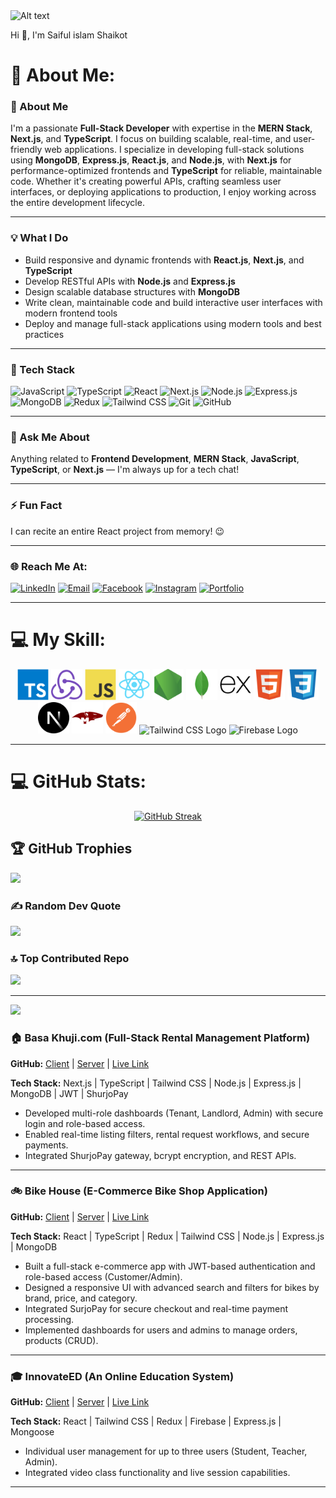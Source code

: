 <img src="https://res.cloudinary.com/dy0b6hvog/image/upload/v1746186036/git-banner_byribf.jpg" alt="Alt text">

Hi 👋, I'm Saiful islam Shaikot
# 💫 About Me:
### 👋 About Me

I'm a passionate **Full-Stack Developer** with expertise in the **MERN Stack**, **Next.js**, and **TypeScript**. I focus on building scalable, real-time, and user-friendly web applications. I specialize in developing full-stack solutions using **MongoDB**, **Express.js**, **React.js**, and **Node.js**, with **Next.js** for performance-optimized frontends and **TypeScript** for reliable, maintainable code. Whether it's creating powerful APIs, crafting seamless user interfaces, or deploying applications to production, I enjoy working across the entire development lifecycle.

---

### 💡 What I Do
- Build responsive and dynamic frontends with **React.js**, **Next.js**, and **TypeScript**
- Develop RESTful APIs with **Node.js** and **Express.js**
- Design scalable database structures with **MongoDB**
- Write clean, maintainable code and build interactive user interfaces with modern frontend tools
- Deploy and manage full-stack applications using modern tools and best practices


---

### 🚀 Tech Stack

![JavaScript](https://img.shields.io/badge/-JavaScript-F7DF1E?style=flat&logo=javascript&logoColor=black)
![TypeScript](https://img.shields.io/badge/-TypeScript-3178C6?style=flat&logo=typescript&logoColor=white)
![React](https://img.shields.io/badge/-React-61DAFB?style=flat&logo=react&logoColor=black)
![Next.js](https://img.shields.io/badge/-Next.js-000000?style=flat&logo=nextdotjs)
![Node.js](https://img.shields.io/badge/-Node.js-339933?style=flat&logo=node.js&logoColor=white)
![Express.js](https://img.shields.io/badge/-Express.js-000000?style=flat&logo=express&logoColor=white)
![MongoDB](https://img.shields.io/badge/-MongoDB-47A248?style=flat&logo=mongodb&logoColor=white)
![Redux](https://img.shields.io/badge/-Redux-764ABC?style=flat&logo=redux&logoColor=white)
![Tailwind CSS](https://img.shields.io/badge/-Tailwind%20CSS-38B2AC?style=flat&logo=tailwind-css&logoColor=white)
![Git](https://img.shields.io/badge/-Git-F05032?style=flat&logo=git&logoColor=white)
![GitHub](https://img.shields.io/badge/-GitHub-181717?style=flat&logo=github&logoColor=white)


---

### 💬 Ask Me About  
Anything related to **Frontend Development**, **MERN Stack**, **JavaScript**, **TypeScript**, or **Next.js** — I'm always up for a tech chat!

---

### ⚡ Fun Fact  
I can recite an entire React project from memory! 😉

---


### 🌐 Reach Me At:
[![LinkedIn](https://img.shields.io/badge/LinkedIn-%230077B5.svg?logo=linkedin&logoColor=white)](https://www.linkedin.com/in/saiful-islam-shaikot-8839ba181/) 
[![Email](https://img.shields.io/badge/Email-%23D14836.svg?logo=gmail&logoColor=white)](mailto:saifulislamshaikat007@gmail.com) 
[![Facebook](https://img.shields.io/badge/Facebook-%231877F2.svg?logo=Facebook&logoColor=white)](https://www.facebook.com/profile.php?id=100015322578979) 
[![Instagram](https://img.shields.io/badge/Instagram-%23E4405F.svg?logo=Instagram&logoColor=white)](https://instagram.com/shaikot_mr9?igshid=OGQ5ZDc2ODk2ZA==) 
[![Portfolio](https://img.shields.io/badge/Portfolio-%23000000.svg?logo=Netlify&logoColor=white)](https://saiful-islam-shaikot-protfolio.netlify.app/)

---
# 💻 My Skill:
<p align="center">
    <img src="https://raw.githubusercontent.com/devicons/devicon/master/icons/typescript/typescript-original.svg" alt="TypeScript Logo" width="50" height="50">
    <img src="https://raw.githubusercontent.com/devicons/devicon/master/icons/redux/redux-original.svg" alt="Redux Logo" width="50" height="50">
    <img src="https://raw.githubusercontent.com/devicons/devicon/master/icons/javascript/javascript-original.svg" alt="JavaScript Logo" width="50" height="50">
    <img src="https://raw.githubusercontent.com/devicons/devicon/master/icons/react/react-original.svg" alt="React Logo" width="50" height="50">
    <img src="https://raw.githubusercontent.com/devicons/devicon/master/icons/nodejs/nodejs-original.svg" alt="Node.js Logo" width="50" height="50">
    <img src="https://raw.githubusercontent.com/devicons/devicon/master/icons/mongodb/mongodb-original.svg" alt="MongoDB Logo" width="50" height="50">
    <img src="https://raw.githubusercontent.com/devicons/devicon/master/icons/express/express-original.svg" alt="Express.js Logo" width="50" height="50">
    <img src="https://raw.githubusercontent.com/devicons/devicon/master/icons/html5/html5-original.svg" alt="HTML Logo" width="50" height="50">
    <img src="https://raw.githubusercontent.com/devicons/devicon/master/icons/css3/css3-original.svg" alt="CSS Logo" width="50" height="50">
    <img src="https://raw.githubusercontent.com/devicons/devicon/master/icons/nextjs/nextjs-original.svg" alt="Next.js Logo" width="50" height="50">
    <img src="https://raw.githubusercontent.com/devicons/devicon/master/icons/mongoose/mongoose-original.svg" alt="Mongoose Logo" width="50" height="50">
    <img src="https://raw.githubusercontent.com/devicons/devicon/master/icons/postman/postman-original.svg" alt="Postman Logo" width="50" height="50">
   <!-- Tailwind CSS Logo (New Source) -->
    <img src="https://raw.githubusercontent.com/tailwindlabs/tailwindcss/master/logo.svg" alt="Tailwind CSS Logo" width="50" height="50">
    <!-- Firebase Logo (New Source) -->
    <img src="https://raw.githubusercontent.com/firebase/firebase-android-sdk/master/docs/images/firebase_logo.png" alt="Firebase Logo" width="50" height="50">
</p>

---

# 💻 GitHub Stats:
<div align="center">
  <a href="https://git.io/streak-stats">
    <img src="https://github-readme-streak-stats.herokuapp.com?user=shaikot07&theme=dark" alt="GitHub Streak" width="800" />
  </a>
</div>

## 🏆 GitHub Trophies
![](https://github-profile-trophy.vercel.app/?username=shaikot07&theme=radical&no-frame=false&no-bg=true&margin-w=4) 


### ✍️ Random Dev Quote
![](https://quotes-github-readme.vercel.app/api?type=horizontal&theme=radical)

### 🔝 Top Contributed Repo
![](https://github-contributor-stats.vercel.app/api?username=shaikot07&limit=5&theme=dark&combine_all_yearly_contributions=true)



---
[![](https://visitcount.itsvg.in/api?id=shaikot07&icon=0&color=0)](https://visitcount.itsvg.in)


### 🏠 **Basa Khuji.com** (Full-Stack Rental Management Platform)
**GitHub:** [Client](https://github.com/your-username/basa-khuji-client) | [Server](https://github.com/your-username/basa-khuji-server) | [Live Link](https://basa-khuji.com)

**Tech Stack:** Next.js | TypeScript | Tailwind CSS | Node.js | Express.js | MongoDB | JWT | ShurjoPay

- Developed multi-role dashboards (Tenant, Landlord, Admin) with secure login and role-based access.
- Enabled real-time listing filters, rental request workflows, and secure payments.
- Integrated ShurjoPay gateway, bcrypt encryption, and REST APIs.

---

### 🚲 **Bike House** (E-Commerce Bike Shop Application)
**GitHub:** [Client](https://github.com/your-username/bike-house-client) | [Server](https://github.com/your-username/bike-house-server) | [Live Link](https://bike-house.com)

**Tech Stack:** React | TypeScript | Redux | Tailwind CSS | Node.js | Express.js | MongoDB

- Built a full-stack e-commerce app with JWT-based authentication and role-based access (Customer/Admin).
- Designed a responsive UI with advanced search and filters for bikes by brand, price, and category.
- Integrated SurjoPay for secure checkout and real-time payment processing.
- Implemented dashboards for users and admins to manage orders, products (CRUD).

---

### 🎓 **InnovateED** (An Online Education System)
**GitHub:** [Client](https://github.com/your-username/innovateed-client) | [Server](https://github.com/your-username/innovateed-server) | [Live Link](https://innovateed.com)

**Tech Stack:** React | Tailwind CSS | Redux | Firebase | Express.js | Mongoose

- Individual user management for up to three users (Student, Teacher, Admin).
- Integrated video class functionality and live session capabilities.

---
<!-- Proudly created with GPRM ( https://gprm.itsvg.in ) -->

